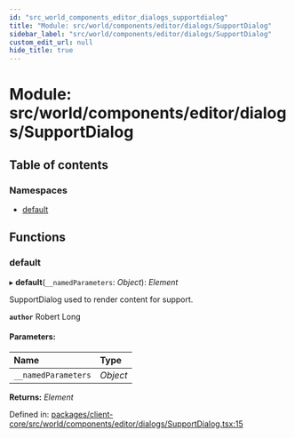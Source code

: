 ```yaml
---
id: "src_world_components_editor_dialogs_supportdialog"
title: "Module: src/world/components/editor/dialogs/SupportDialog"
sidebar_label: "src/world/components/editor/dialogs/SupportDialog"
custom_edit_url: null
hide_title: true
---
```


# Module: src/world/components/editor/dialogs/SupportDialog

## Table of contents

### Namespaces

- [default](src_world_components_editor_dialogs_supportdialog.default.md)

## Functions

### default

▸ **default**(`__namedParameters`: *Object*): *Element*

SupportDialog used to render content for support.

**`author`** Robert Long

#### Parameters:

Name | Type |
:------ | :------ |
`__namedParameters` | *Object* |

**Returns:** *Element*

Defined in: [packages/client-core/src/world/components/editor/dialogs/SupportDialog.tsx:15](https://github.com/xr3ngine/xr3ngine/blob/77d12cea0/packages/client-core/src/world/components/editor/dialogs/SupportDialog.tsx#L15)

